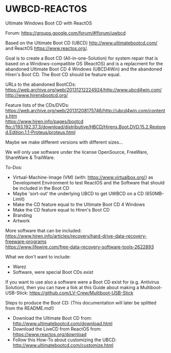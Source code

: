 # UWBCD-REACTOS
Ultimate Windows Boot CD with ReactOS

Forum: https://groups.google.com/forum/#!forum/uwbcd

Based on the Ultimate Boot CD (UBCD) http://www.ultimatebootcd.com/ and ReactOS https://www.reactos.org/.

Goal is to create a Boot CD (All-in-one-Solution) for system repair that is based on a Windows-compatible OS (ReactOS) and is a replacment for the abandoned Ultimate Boot CD 4 Windows (UBCD4Win) and the abandoned Hiren's Boot CD. The Boot CD should be feature equal.

URLs to the abandoned BootCDs:  
https://web.archive.org/web/20131212224924/http://www.ubcd4win.com/  
http://www.hirensbootcd.org/  

Feature lists of the CDs/DVDs:  
https://web.archive.org/web/20131208175746/http://ubcd4win.com/contents.htm  
https://www.hiren.info/pages/bootcd  
ftp://193.192.37.3/download/distributive/HBCD/Hirens.Boot.DVD.15.2.Restored.Edition.1.1-Proteus/proteus.html  

Maybe we make different versions with different sizes...

We will only use software under the license OpenSource, FreeWare, ShareWare & TrailWare.

To-Dos:
- Virtual-Machine-Image (VM) (with: https://www.virtualbox.org/) as Development Environment to test ReactOS and the Software that should be included in the Boot CD
- Maybe 'sort-out' the underlying UBCD to get UWBCD on a CD (650MB-Limit)
- Make the CD feature equal to the Ultimate Boot CD 4 Windows
- Make the CD feature equal to Hiren's Boot CD
- Branding
- Artwork

More software that can be included:  
https://www.hiren.info/articles/recovery/hard-drive-data-recovery-freeware-programs  
https://www.lifewire.com/free-data-recovery-software-tools-2622893  

What we don't want to include:
- Warez
- Software, were special Boot CDs exist

If you want to use also a software were a Boot CD exist for (e.g. Antivirus Solution), then you can have a llok at this Guide about making a Multiboot-USB-Stick: https://github.com/LV-Crew/Multiboot-USB-Stick

Steps to produce the Boot CD: (This documentation will later be splitted from the README.md!)
- Download the Ultimate Boot CD from: http://www.ultimatebootcd.com/download.html
- Download the LiveCD from ReactOS from: https://www.reactos.org/download
- Follow this How-To about customizing the UBCD: http://www.ultimatebootcd.com/customize.html
